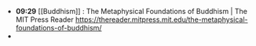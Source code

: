 - **09:29** [[Buddhism]] : The Metaphysical Foundations of Buddhism | The MIT Press Reader https://thereader.mitpress.mit.edu/the-metaphysical-foundations-of-buddhism/
-